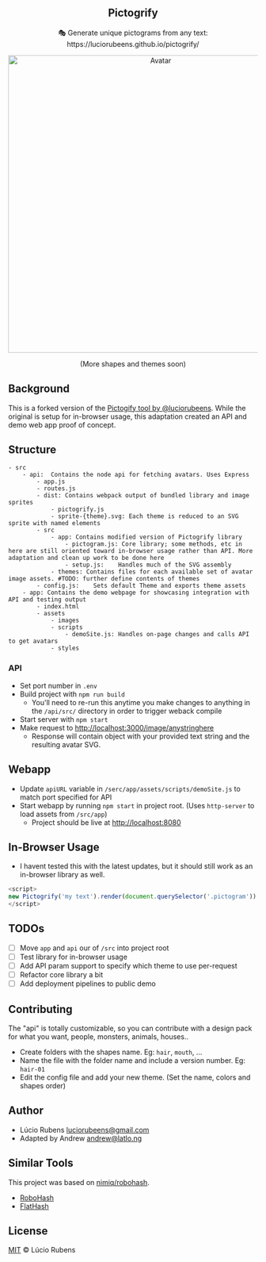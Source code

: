 <p align="center">
  <h2 align="center">Pictogrify</h2>
  <p align="center">🎭 Generate unique pictograms from any text: https://luciorubeens.github.io/pictogrify/</p>
</p>

<p align="center"><img src="https://i.imgur.com/V7WcroX.png" width="600px" alt="Avatar"></p>
<p align="center">(More shapes and themes soon)</p>

## Background

This is a forked version of the [Pictogify tool by @luciorubeens](https://github.com/luciorubeens/pictogrify). While the original is setup for in-browser usage, this adaptation created an API and demo web app proof of concept.

## Structure

```
- src 
    - api:  Contains the node api for fetching avatars. Uses Express
        - app.js
        - routes.js
        - dist: Contains webpack output of bundled library and image sprites
            - pictogrify.js
            - sprite-{theme}.svg: Each theme is reduced to an SVG sprite with named elements
        - src
            - app: Contains modified version of Pictogrify library
                - pictogram.js: Core library; some methods, etc in here are still oriented toward in-browser usage rather than API. More adaptation and clean up work to be done here
                - setup.js:    Handles much of the SVG assembly
            - themes: Contains files for each available set of avatar image assets. #TODO: further define contents of themes
        - config.js:    Sets default Theme and exports theme assets
    - app: Contains the demo webpage for showcasing integration with API and testing output
        - index.html
        - assets
            - images
            - scripts
                - demoSite.js: Handles on-page changes and calls API to get avatars
            - styles
```

### API 
* Set port number in `.env`
* Build project with `npm run build`
    * You'll need to re-run this anytime you make changes to anything in the `/api/src/` directory in order to trigger weback compile
* Start server with `npm start`
* Make request to [http://localhost:3000/image/anystringhere](http://localhost:3000/image/anystringhere)
    * Response will contain object with your provided text string and the resulting avatar SVG.

## Webapp
* Update `apiURL` variable in `/serc/app/assets/scripts/demoSite.js` to match port specified for API
* Start webapp by running `npm start` in project root. (Uses `http-server` to load assets from `/src/app`)
    * Project should be live at [http://localhost:8080](http://localhost:8080)


## In-Browser Usage
* I havent tested this with the latest updates, but it should still work as an in-browser library as well.

```javascript
<script>
new Pictogrify('my text').render(document.querySelector('.pictogram'))
</script>
```

## TODOs

* [ ] Move `app` and `api` our of `/src` into project root
* [ ] Test library for in-browser usage
* [ ] Add API param support to specify which theme to use per-request
* [ ] Refactor core library a bit
* [ ] Add deployment pipelines to public demo

## Contributing

The "api" is totally customizable, so you can contribute with a design pack for what you want, people, monsters, animals, houses..

- Create folders with the shapes name. Eg: `hair`, `mouth`, ...
- Name the file with the folder name and include a version number. Eg: `hair-01`
- Edit the config file and add your new theme. (Set the name, colors and shapes order)

## Author

- Lúcio Rubens <luciorubeens@gmail.com>
- Adapted by Andrew <andrew@latlo.ng>
 
## Similar Tools

This project was based on [nimiq/robohash](https://github.com/nimiq/robohash).

- [RoboHash](https://robohash.org)
- [FlatHash](http://flathash.com)

## License

[MIT](LICENSE) © Lúcio Rubens
